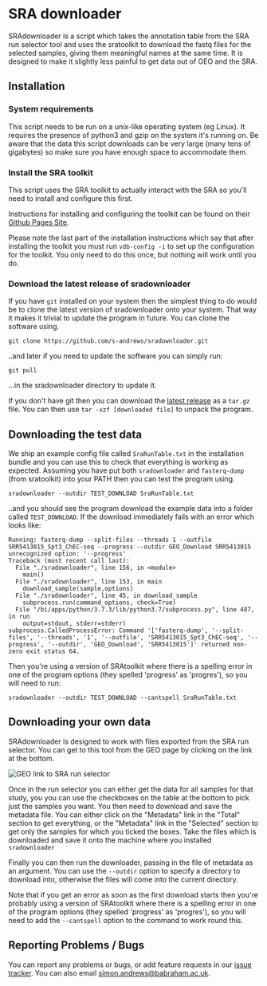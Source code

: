 # SRA downloader
SRAdownloader is a script which takes the annotation table from the SRA run selector tool and uses the sratoolkit to download the fastq files for the selected samples, giving them meaningful names at the same time.  It is designed to make it slightly less painful to get data out of GEO and the SRA.

Installation
------------

### System requirements
This script needs to be run on a unix-like operating system (eg Linux).  It requires the presence of python3 and gzip on the system it's running on.  Be aware that the data this script downloads can be very large (many tens of gigabytes) so make sure you have enough space to accommodate them.

### Install the SRA toolkit
This script uses the SRA toolkit to actually interact with the SRA so you'll need to install and configure this first.

Instructions for installing and configuring the toolkit can be found on their [Github Pages Site](https://ncbi.github.io/sra-tools/install_config.html). 

Please note the last part of the installation instructions which say that after installing the toolkit you must run ```vdb-config -i``` to set up the configuration for the toolkit.  You only need to do this once, but nothing will work until you do.

### Download the latest release of sradownloader
If you have ```git``` installed on your system then the simplest thing to do would be to clone the latest version of sradownloader onto your system.  That way it makes it trivial to update the program in future.  You can clone the software using.

```git clone https://github.com/s-andrews/sradownloader.git```

..and later if you need to update the software you can simply run:

```git pull```

...in the sradownloader directory to update it.

If you don't have git then you can download the [latest release](https://github.com/s-andrews/sradownloader/releases/latest) as a ```tar.gz``` file.  You can then use ```tar -xzf [downloaded file]``` to unpack the program.


Downloading the test data
-------------------------

We ship an example config file called ```SraRunTable.txt``` in the installation bundle and you can use this to check that everything is working as expected.  Assuming you have put both ```sradownloader``` and ```fasterq-dump``` (from sratoolkit) into your PATH then you can test the program using.

```sradownloader --outdir TEST_DOWNLOAD SraRunTable.txt```

..and you should see the program download the example data into a folder called ```TEST_DOWNLOAD```.  If the download immediately fails with an error which looks like:

```
Running: fasterq-dump --split-files --threads 1 --outfile SRR5413015_Spt3_ChEC-seq --progress --outdir GEO_Download SRR5413015
unrecognized option: '--progress'
Traceback (most recent call last):
  File "./sradownloader", line 156, in <module>
    main()
  File "./sradownloader", line 153, in main
    download_sample(sample,options)
  File "./sradownloader", line 45, in download_sample
    subprocess.run(command_options, check=True)
  File "/bi/apps/python/3.7.3/lib/python3.7/subprocess.py", line 487, in run
    output=stdout, stderr=stderr)
subprocess.CalledProcessError: Command '['fasterq-dump', '--split-files', '--threads', '1', '--outfile', 'SRR5413015_Spt3_ChEC-seq', '--progress', '--outdir', 'GEO_Download', 'SRR5413015']' returned non-zero exit status 64.
```

Then you're using a version of SRAtoolkit where there is a spelling error in one of the program options (they spelled 'progress' as 'progres'), so you will need to run:

```sradownloader --outdir TEST_DOWNLOAD --cantspell SraRunTable.txt```

Downloading your own data
-------------------------

SRAdownloader is designed to work with files exported from the SRA run selector.  You can get to this tool from the GEO page by clicking on the link at the bottom.

![GEO link to SRA run selector](https://raw.githubusercontent.com/s-andrews/sradownloader/master/screenshots/geo_selector.png "GEO link to SRA run selector")

Once in the run selector you can either get the data for all samples for that study, you you can use the checkboxes on the table at the bottom to pick just the samples you want.  You then need to download and save the metadata file.  You can either click on the "Metadata" link in the "Total" section to get everything, or the "Metadata" link in the "Selected" section to get only the samples for which you ticked the boxes.  Take the files which is downloaded and save it onto the machine where you installed ```sradownloader```

Finally you can then run the downloader, passing in the file of metadata as an argument.  You can use the ```--outdir``` option to specify a directory to download into, otherwise the files will come into the current directory.

Note that if you get an error as soon as the first download starts then you're probably using a version of SRAtoolkit where there is a spelling error in one of the program options (they spelled 'progress' as 'progres'), so you will need to add the ```--cantspell``` option to the command to work round this.

Reporting Problems / Bugs
-------------------------

You can report any problems or bugs, or add feature requests in our [issue tracker](https://github.com/s-andrews/sradownloader/issues).  You can also email simon.andrews@babraham.ac.uk.
















